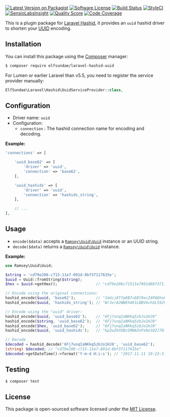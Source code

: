 [![Latest Version on Packagist](https://img.shields.io/packagist/v/elfsundae/laravel-hashid-uuid.svg?style=flat-square)](https://packagist.org/packages/elfsundae/laravel-hashid-uuid)
[![Software License](https://img.shields.io/badge/license-MIT-brightgreen.svg?style=flat-square)](LICENSE.md)
[![Build Status](https://img.shields.io/travis/ElfSundae/laravel-hashid-uuid/master.svg?style=flat-square)](https://travis-ci.org/ElfSundae/laravel-hashid-uuid)
[![StyleCI](https://styleci.io/repos/110262872/shield)](https://styleci.io/repos/110262872)
[![SensioLabsInsight](https://img.shields.io/sensiolabs/i/3884a3c0-dcc5-4846-9600-934ce571ea96.svg?style=flat-square)](https://insight.sensiolabs.com/projects/3884a3c0-dcc5-4846-9600-934ce571ea96)
[![Quality Score](https://img.shields.io/scrutinizer/g/ElfSundae/laravel-hashid-uuid.svg?style=flat-square)](https://scrutinizer-ci.com/g/ElfSundae/laravel-hashid-uuid)
[![Code Coverage](https://img.shields.io/scrutinizer/coverage/g/ElfSundae/laravel-hashid-uuid/master.svg?style=flat-square)](https://scrutinizer-ci.com/g/ElfSundae/laravel-hashid-uuid/?branch=master)

This is a plugin package for [Laravel Hashid][hashid], it provides an `uuid` hashid driver to shorten your [UUID] encoding.

## Installation

You can install this package using the [Composer](https://getcomposer.org) manager:

```sh
$ composer require elfsundae/laravel-hashid-uuid
```

For Lumen or earlier Laravel than v5.5, you need to register the service provider manually:

```php
ElfSundae\Laravel\Hashid\UuidServiceProvider::class,
```

## Configuration

- Driver name: `uuid`
- Configuration:
    - `connection` : The hashid connection name for encoding and decoding.

**Example:**

```php
'connections' => [

    'uuid_base62' => [
        'driver' => 'uuid',
        'connection' => 'base62',
    ],

    'uuid_hashids' => [
        'driver' => 'uuid',
        'connection' => 'hashids_string',
    ],

    // ...
],
```

## Usage

- `encode($data)` accepts a [`Ramsey\Uuid\Uuid`][uuid] instance or an UUID string.
- `decode($data)` returns a [`Ramsey\Uuid\Uuid`][uuid] instance.

**Example:**

```php
use Ramsey\Uuid\Uuid;

$string = 'cd79e206-c715-11e7-891d-8bf37117635e';
$uuid = Uuid::fromString($string);
$hex = $uuid->getHex();                 // "cd79e206c71511e7891d8bf37117635e"

// Encode using the original connections:
hashid_encode($uuid, 'base62');         // "1mUcj8TfpKB7vEBlRecZ4PADhnE1UbBg2L9n3PQOSFqzYZHwj"
hashid_encode($uuid, 'hashids_string'); // "Wr3xrA2WWEh4K1LBBV6vhXL592VVQoSKWnpQB5vkt9DkZxDp6Lsjz945vnRl"

// Encode using the "uuid" driver:
hashid_encode($uuid, 'uuid_base62');    // "6Fj7unqIaNKkq5zbJo1HJ8"
hashid_encode($string, 'uuid_base62');  // "6Fj7unqIaNKkq5zbJo1HJ8"
hashid_encode($hex, 'uuid_base62');     // "6Fj7unqIaNKkq5zbJo1HJ8"
hashid_encode($uuid, 'uuid_hashids');   // "kp2wZkXOBzSMNA3nPxNzSOZJ701"

// Decode
$decoded = hashid_decode('6Fj7unqIaNKkq5zbJo1HJ8', 'uuid_base62');
(string) $decoded; // "cd79e206-c715-11e7-891d-8bf37117635e"
$decoded->getDateTime()->format('Y-m-d H:i:s'); // "2017-11-11 19:23:31"
```

## Testing

```sh
$ composer test
```

## License

This package is open-sourced software licensed under the [MIT License](LICENSE.md).

[hashid]: https://github.com/ElfSundae/laravel-hashid
[uuid]: https://github.com/ramsey/uuid
